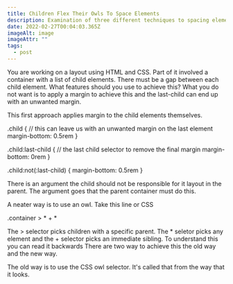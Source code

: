 ```yaml
---
title: Children Flex Their Owls To Space Elements
description: Examination of three different techniques to spacing elements with CSS
date: 2022-02-27T00:04:03.365Z
imageAlt: image
imageAttr: ""
tags:
  - post
---
```



You are working on a layout using HTML and CSS. Part of it involved a container with a list of child elements. There must be a gap between each child element. What features should you use to achieve this? What you do not want is to apply a margin to achieve this and the last-child can end up with an unwanted margin.

This first approach applies margin to the child elements themselves.

.child {
   // this can leave us with an unwanted margin on the last element
    margin-bottom: 0.5rem
}

.child:last-child {
    // the last child selector to remove the final margin
    margin-bottom: 0rem
}

.child:not(:last-child) {
    margin-bottom: 0.5rem
}

There is an argument the child should not be responsible for it layout in the parent. The argument goes that the parent container must do this.

A neater way is to use an owl. Take this line or CSS

.container > * + *

The > selector  picks children with a specific parent. The * seletor picks any element and the + selector picks an immediate sibling. To understand this you can read it backwards
There are two way to achieve this the old way and the new way.

The old way is to use the CSS owl selector. It's called that from the way that it looks.